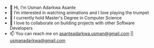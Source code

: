 - 👋 Hi, I’m Usman Adarkwa Asante
- 👀 I’m interested in watching animations and I love playing the trumpet
- 🌱 I currently hold Master's Degree in Computer Science
- 💞️ I love to collaborate on building projects with other Software Developers
- 📫 You can reach me on asanteadarkwa.usman@gmail.com || usmanadarkwa@gmail.com

<!---
Asante-Adarkwa-Usman/Asante-Adarkwa-Usman is a ✨ special ✨ repository because its `README.md` (this file) appears on your GitHub profile.
You can click the Preview link to take a look at your changes.
--->
